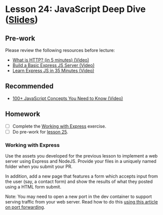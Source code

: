 # Lesson 24: JavaScript Deep Dive ([Slides](https://codedifferently.github.io/code-differently-24-q4/slides/#lesson_24))

## Pre-work

Please review the following resources before lecture:

* [What is HTTP? (in 5 minutes) (Video)](https://www.youtube.com/watch?v=XdWpdDUUbsw)
* [Build a Basic Express JS Server (Video)](https://www.youtube.com/watch?v=7W61Ep1lKFY)
* [Learn Express JS in 35 Minutes (Video)](https://www.youtube.com/watch?v=SccSCuHhOw0)

## Recommended

* [100+ JavaScript Concepts You Need to Know (Video)](https://www.youtube.com/watch?v=lkIFF4maKMU)

## Homework

- [ ] Complete the [Working with Express](#working-with-express) exercise.
- [ ] Do pre-work for [lesson 25](/lesson_25/).

### Working with Express

Use the assets you developed for the previous lesson to implement a web server using Express and NodeJS. Provide your files in a uniquely named folder when you submit your PR.

In addition, add a new page that features a form which accepts input from the user (say, a contact form) and show the results of what they posted using a HTML form submit.

Note: You may need to open a new port in the dev container to support serving traffic from your web server. Read how to do this [using this article on port forwarding](https://code.visualstudio.com/docs/editor/port-forwarding).